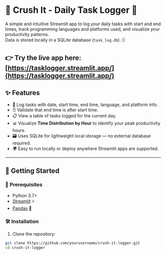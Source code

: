 # 🧠 Crush It - Daily Task Logger 🚀

A simple and intuitive Streamlit app to log your daily tasks with start and end times, track programming languages and platforms used, and visualize your productivity patterns.  
Data is stored locally in a SQLite database (`task_log.db`). 🗄️

👉 **Try the live app here:** [https://tasklogger.streamlit.app/](https://tasklogger.streamlit.app/)
---

## ✨ Features

- 📝 Log tasks with date, start time, end time, language, and platform info.
- ⏰ Validate that end time is after start time.
- 📋 View a table of tasks logged for the current day.
- 📊 Visualize **Time Distribution by Hour** to identify your peak productivity hours.
- 🗃️ Uses SQLite for lightweight local storage — no external database required.
- 🌍 Easy to run locally or deploy anywhere Streamlit apps are supported.

---

## 🚀 Getting Started

### 🔧 Prerequisites

- Python 3.7+
- [Streamlit](https://streamlit.io/) ⚡
- [Pandas](https://pandas.pydata.org/) 🐼

### 🛠️ Installation

1. Clone the repository:

```bash
git clone https://github.com/yourusername/crush-it-logger.git
cd crush-it-logger
